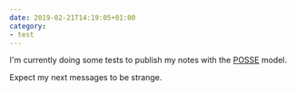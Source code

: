 ```yaml
---
date: 2019-02-21T14:19:05+01:00
category:
- test
---
```

I&#39;m currently doing some tests to publish my notes with the [POSSE](https://indieweb.org/POSSE) model.

Expect my next messages to be strange.

